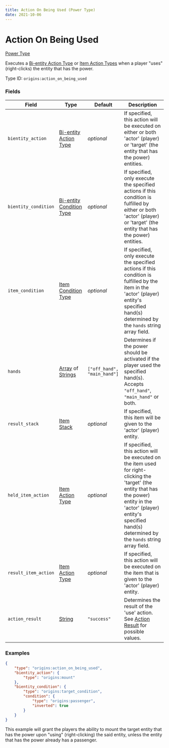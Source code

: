 ```yaml
---
title: Action On Being Used (Power Type)
date: 2021-10-06
---
```


# Action On Being Used

[Power Type](../power_types.md)

Executes a [Bi-entity Action Type](../bientity_action_types.md) or [Item Action Types](../item_action_types.md) when a player "uses" (right-clicks) the entity that has the power.

Type ID: `origins:action_on_being_used`


### Fields

Field | Type | Default | Description
------|------|---------|-------------
`bientity_action` | [Bi-entity Action Type](../bientity_action_types.md) | _optional_ | If specified, this action will be executed on either or both 'actor' (player) or 'target' (the entity that has the power) entities.
`bientity_condition` | [Bi-entity Condition Type](../bientity_condition_types.md) | _optional_ | If specified, only execute the specified actions if this condition is fulfilled by either or both 'actor' (player) or 'target' (the entity that has the power) entities.
`item_condition` | [Item Condition Type](../item_condition_types.md) | _optional_ | If specified, only execute the specified actions if this condition is fulfilled by the item in the 'actor' (player) entity's specified hand(s) determined by the `hands` string array field.
`hands`| [Array](../data_types/array.md) of [Strings](../data_types/string.md) | `["off_hand", "main_hand"]` | Determines if the power should be activated if the player used the specified hand(s). Accepts `"off_hand"`, `"main_hand"` or both.
`result_stack`| [Item Stack](../data_types/item_stack.md) | _optional_ | If specified, this item will be given to the 'actor' (player) entity.
`held_item_action`| [Item Action Type](../item_action_types.md) | _optional_ | If specified, this action will be executed on the item used for right-clicking the 'target' (the entity that has the power) entity in the 'actor' (player) entity's specified hand(s) determined by the `hands` string array field.
`result_item_action` | [Item Action Type](../item_action_types/consume.md) | _optional_ | If specified, this action will be executed on the item that is given to the 'actor' (player) entity.
`action_result` | [String](../data_types/string.md) | `"success"` | Determines the result of the 'use' action. See [Action Result](../../misc/extras/action_result.md) for possible values.


### Examples

```json
{
    "type": "origins:action_on_being_used",
    "bientity_action": {
        "type": "origins:mount"
    },
    "bientity_condition": {
        "type": "origins:target_condition",
        "condition": {
            "type": "origins:passenger",
            "inverted": true
        }
    }
}
```

This example will grant the players the ability to mount the target entity that has the power upon "using" (right-clicking) the said entity, unless the entity that has the power already has a passenger.
